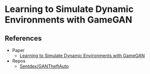 # Learning to Simulate Dynamic Environments with GameGAN

## References
- Paper
  - [Learning to Simulate Dynamic Environments with GameGAN](https://arxiv.org/abs/2005.12126)<br>
- Repos
  - [Sentdex/GANTheftAuto](https://github.com/Sentdex/GANTheftAuto)<br>

